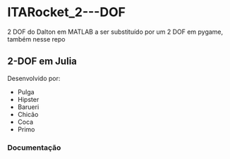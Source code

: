 # ITARocket_2---DOF
2 DOF do Dalton em MATLAB a ser substituído por um 2 DOF em pygame, também nesse repo 

## 2-DOF em Julia

Desenvolvido por:

* Pulga
* Hipster
* Barueri
* Chicão
* Coca
* Primo

### Documentação

